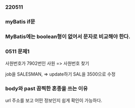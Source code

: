 ### 220511

### myBatis if문 


### MyBatis에는 boolean형이 없어서 문자로 비교해야 한다.


### 0511 문제1

사원번호가 7902번인 사원 => 사원번호 찾기 

job을 SALESMAN, => update하기
SAL을 3500으로 수정


### body와 past 끔찍한 혼종을 쓰는 이유
url 주소를 보고 어떤 정보인지 쉽게 확인이 가능하다.